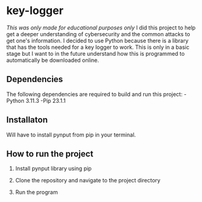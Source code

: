 # key-logger
*This was only made for educational purposes only*
I did this project to help get a deeper understanding of cybersecurity and the common attacks to get one's information. I decided to use Python because there is a library that has the tools needed for a key logger to work. This is only in a basic stage but I want to in the future understand how this is programmed to automatically be downloaded online. 

## Dependencies
The following dependencies are required to build and run this project:
  -Python 3.11.3
  -Pip 23.1.1
  
## Installaton
Will have to install pynput from pip in your terminal.
 
## How to run the project
  1. Install pynput library using pip

  2. Clone the repository and navigate to the project directory

  3. Run the program
